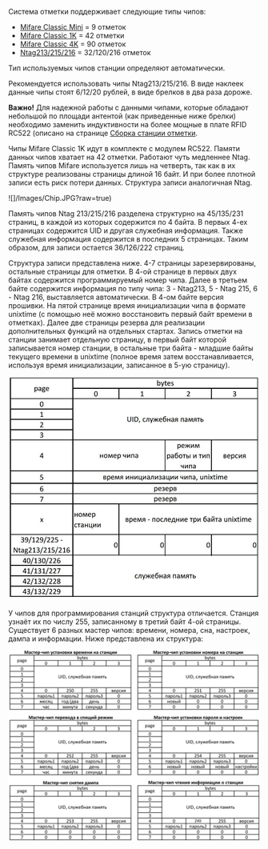 Система отметки поддерживает следующие типы чипов:
- [Mifare Classic Mini](http://www.engracetech.com/wp-content/uploads/2014/03/NXP-Mifare-MF1ICS20.pdf) = 9 отметок
- [Mifare Classic 1K](https://www.nxp.com/docs/en/data-sheet/MF1S50YYX_V1.pdf) = 42 отметки
- [Mifare Classic 4K](https://www.nxp.com/docs/en/data-sheet/MF1S70YYX_V1.pdf) = 90 отметок
- [Ntag213/215/216](https://www.nxp.com/docs/en/data-sheet/NTAG213_215_216.pdf) = 32/120/216 отметок

Тип используемых чипов станции определяют автоматически.

Рекомендуется использовать чипы Ntag213/215/216. В виде наклеек данные чипы стоят 6/12/20 рублей, в виде брелков в два раза дороже.

<b>Важно!</b> Для надежной работы с данными чипами, которые обладают небольшой по площади антентой (как приведенные ниже брелки)
необходимо заменить индуктивности на более мощные в плате RFID RC522 (описано на странице [Сборка станции отметки](/Doc/BaseStationAssembly.md).

Чипы Mifare Classic 1K идут в комплекте с модулем RC522. Памяти данных чипов хватает на 42 отметки. Работают чуть медленнее Ntag. Память чипов Mifare используется лишь на четверть, так как в их структуре реализованы страницы длиной 16 байт. И при более плотной записи есть риск потери данных. Структура записи аналогичная Ntag.

![]/Images/Chip.JPG?raw=true)

Память чипов Ntag 213/215/216 разделена структурно на 45/135/231 страниц, в каждой из которых содержится по 4 байта. В первых 4-ех страницах содержится UID и другая служебная информация. Также служебная информация содержится в последних 5 страницах. Таким образом, для записи остается 36/126/222 страниц.

Структура записи представлена ниже. 4-7 страницы зарезервированы, остальные страницы для отметки. В 4-ой странице в первых двух байтах содержится программируемый номер чипа. Далее в третьем байте содержится информация по типу чипа: 3 - Ntag213, 5 - Ntag 215, 6 - Ntag 216, выставляется автоматически. В 4-ом байте версия прошивки. На пятой странице время инициализации чипа в формате unixtime (с помощью неё можно восстановить первый байт времени в отметках). Далее две страницы резерва для реализации дополнительных функций на отдельных стартах. Запись отметки на станции занимает отдельную страницу, в первый байт которой записывается номер станции, в остальные три байта - младшие байты текущего времени в unixtime (полное время затем восстанавливается, используя время инициализации, записанное в 5-ую страницу).

![](/Images/Ntag.JPG?raw=true)

У чипов для программирования станций структура отличается. Станция узнаёт их по числу 255, записанному в третий байт 4-ой страницы. Существует 6 разных мастер чипов: времени, номера, сна, настроек, дампа и информации. Ниже представлена их структура:

![](/Images/Master-Ntag.JPG?raw=true)